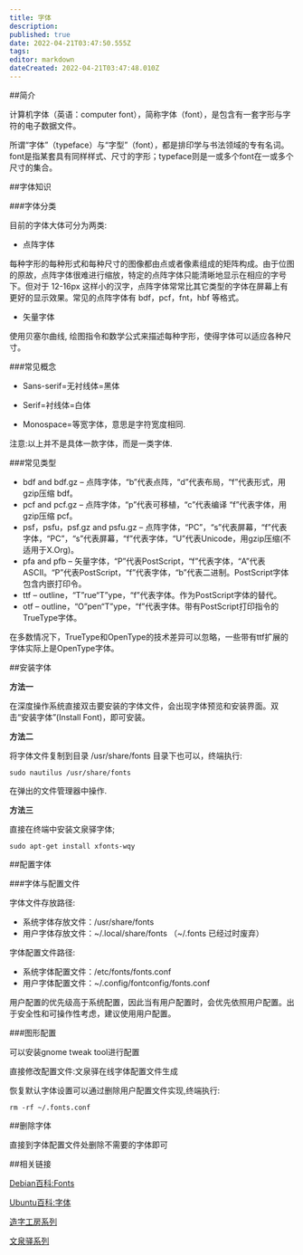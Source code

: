 ```yaml
---
title: 字体
description: 
published: true
date: 2022-04-21T03:47:50.555Z
tags: 
editor: markdown
dateCreated: 2022-04-21T03:47:48.010Z
---
```




##简介

计算机字体（英语：computer font），简称字体（font），是包含有一套字形与字符的电子数据文件。

所谓“字体”（typeface）与“字型”（font），都是排印学与书法领域的专有名词。 font是指某套具有同样样式、尺寸的字形；typeface则是一或多个font在一或多个尺寸的集合。

##字体知识

###字体分类

目前的字体大体可分为两类:

- 点阵字体

每种字形的每种形式和每种尺寸的图像都由点或者像素组成的矩阵构成。由于位图的原故，点阵字体很难进行缩放，特定的点阵字体只能清晰地显示在相应的字号下。但对于 12-16px 这样小的汉字，点阵字体常常比其它类型的字体在屏幕上有更好的显示效果。常见的点阵字体有 bdf，pcf，fnt，hbf 等格式。

- 矢量字体

使用贝塞尔曲线, 绘图指令和数学公式来描述每种字形，使得字体可以适应各种尺寸。

###常见概念

- Sans-serif=无衬线体=黑体

- Serif=衬线体=白体

- Monospace=等宽字体，意思是字符宽度相同.

注意:以上并不是具体一款字体，而是一类字体.

###常见类型

- bdf and bdf.gz – 点阵字体，“b”代表点阵，“d”代表布局，“f”代表形式，用gzip压缩 bdf。
- pcf and pcf.gz – 点阵字体，“p”代表可移植，“c”代表编译 “f”代表字体，用gzip压缩 pcf。
- psf，psfu，psf.gz and psfu.gz – 点阵字体，“PC”，“s”代表屏幕，“f”代表字体，“PC”，“s”代表屏幕，“f”代表字体，“U”代表Unicode，用gzip压缩(不适用于X.Org)。
- pfa and pfb – 矢量字体，“P”代表PostScript，“f”代表字体，“A”代表ASCII。“P”代表PostScript，“f”代表字体，“b”代表二进制。PostScript字体包含内嵌打印令。
- ttf – outline，“T”rue“T”ype，“f”代表字体。作为PostScript字体的替代。
- otf – outline，“O”pen“T”ype，“f”代表字体。带有PostScript打印指令的TrueType字体。

在多数情况下，TrueType和OpenType的技术差异可以忽略，一些带有ttf扩展的字体实际上是OpenType字体。

##安装字体

**方法一**

在深度操作系统直接双击要安装的字体文件，会出现字体预览和安装界面。双击“安装字体”(Install Font)，即可安装。

**方法二**

将字体文件复制到目录 /usr/share/fonts 目录下也可以，终端执行:

    sudo nautilus /usr/share/fonts  

在弹出的文件管理器中操作.

**方法三**

直接在终端中安装文泉驿字体;

    sudo apt-get install xfonts-wqy

##配置字体

###字体与配置文件

字体文件存放路径:

  - 系统字体存放文件：/usr/share/fonts
  - 用户字体存放文件：~/.local/share/fonts （~/.fonts 已经过时废弃）

字体配置文件路径:

  - 系统字体配置文件：/etc/fonts/fonts.conf
  - 用户字体配置文件：~/.config/fontconfig/fonts.conf

用户配置的优先级高于系统配置，因此当有用户配置时，会优先依照用户配置。出于安全性和可操作性考虑，建议使用用户配置。


###图形配置

可以安装gnome tweak tool进行配置

直接修改配置文件:文泉驿在线字体配置文件生成

恢复默认字体设置可以通过删除用户配置文件实现,终端执行:

    rm -rf ~/.fonts.conf

##删除字体

直接到字体配置文件处删除不需要的字体即可

##相关链接

[Debian百科:Fonts](http://wiki.debian.org/Fonts)

[Ubuntu百科:字体](http://wiki.ubuntu.com.cn/%E5%AD%97%E4%BD%93)

[造字工房系列](http://www.makefont.com/fonts.html)

[文泉驿系列](http://wenq.org/wqy2/index.cgi?%E9%A6%96%E9%A1%B5)